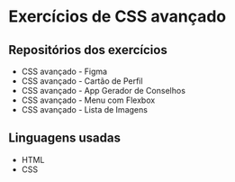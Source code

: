 # Exercícios de CSS avançado 

## Repositórios dos exercícios

<ul>
    <li>CSS avançado - Figma</li>
    <li>CSS avançado - Cartão de Perfil</li>
    <li>CSS avançado - App Gerador de Conselhos</li>
    <li>CSS avançado - Menu com Flexbox</li>
    <li>CSS avançado - Lista de Imagens</li>
</ul>

## Linguagens usadas

<ul>
    <li>HTML</li>
    <li>CSS</li>
</ul>
